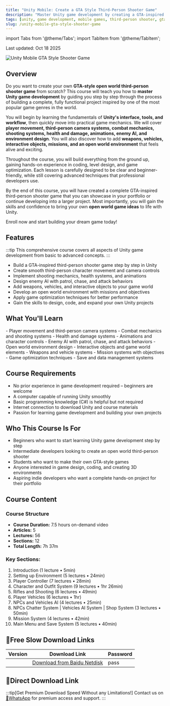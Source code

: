 ```yaml
---
title: "Unity Mobile: Create a GTA Style Third-Person Shooter Game"
description: "Master Unity game development by creating a GTA-inspired open world third-person shooter for PC, Android & iOS 2025. Learn game development step by step."
tags: [unity, game development, mobile games, third-person shooter, gta style]
slug: /unity-mobile-gta-style-shooter-game
---
```


import Tabs from '@theme/Tabs';
import TabItem from '@theme/TabItem';

Last updated: Oct 18 2025

![Unity Mobile GTA Style Shooter Game](https://www.gfxcamp.com/wp-content/uploads/2025/09/unity-mobile-gta-style-shooter-game.jpg)

## Overview

Do you want to create your own **GTA-style open world third-person shooter game** from scratch? This course will teach you how to **master Unity game development** by guiding you step by step through the process of building a complete, fully functional project inspired by one of the most popular game genres in the world.

You will begin by learning the fundamentals of **Unity's interface, tools, and workflow**, then quickly move into practical game mechanics. We will cover **player movement, third-person camera systems, combat mechanics, shooting systems, health and damage, animations, enemy AI, and environment design**. You will also discover how to add **weapons, vehicles, interactive objects, missions, and an open world environment** that feels alive and exciting.

Throughout the course, you will build everything from the ground up, gaining hands-on experience in coding, level design, and game optimization. Each lesson is carefully designed to be clear and beginner-friendly, while still covering advanced techniques that professional developers use.

By the end of this course, you will have created a complete GTA-inspired third-person shooter game that you can showcase in your portfolio or continue developing into a larger project. Most importantly, you will gain the skills and confidence to bring your own **open world game ideas** to life with Unity.

Enroll now and start building your dream game today!

## Features

:::tip
This comprehensive course covers all aspects of Unity game development from basic to advanced concepts.
:::

- Build a GTA-inspired third-person shooter game step by step in Unity
- Create smooth third-person character movement and camera controls
- Implement shooting mechanics, health systems, and animations
- Design enemy AI with patrol, chase, and attack behaviors
- Add weapons, vehicles, and interactive objects to your game world
- Develop an open world environment with missions and objectives
- Apply game optimization techniques for better performance
- Gain the skills to design, code, and expand your own Unity projects

## What You'll Learn

<Tabs>
<TabItem value="game-mechanics" label="Game Mechanics" default>
- Player movement and third-person camera systems
- Combat mechanics and shooting systems
- Health and damage systems
- Animations and character controls
</TabItem>
<TabItem value="ai-env" label="AI & Environment">
- Enemy AI with patrol, chase, and attack behaviors
- Open world environment design
- Interactive objects and game world elements
</TabItem>
<TabItem value="advanced" label="Advanced Features">
- Weapons and vehicle systems
- Mission systems with objectives
- Game optimization techniques
- Save and data management systems
</TabItem>
</Tabs>

## Course Requirements

- No prior experience in game development required – beginners are welcome
- A computer capable of running Unity smoothly
- Basic programming knowledge (C#) is helpful but not required
- Internet connection to download Unity and course materials
- Passion for learning game development and building your own projects

## Who This Course Is For

- Beginners who want to start learning Unity game development step by step
- Intermediate developers looking to create an open world third-person shooter
- Students who want to make their own GTA-style games
- Anyone interested in game design, coding, and creating 3D environments
- Aspiring indie developers who want a complete hands-on project for their portfolio

## Course Content

### Course Structure
- **Course Duration:** 7.5 hours on-demand video
- **Articles:** 5
- **Lectures:** 56
- **Sections:** 12
- **Total Length:** 7h 37m

### Key Sections:
1. Introduction (1 lecture • 5min)
2. Setting up Environment (5 lectures • 24min)
3. Player Controller (7 lectures • 28min)
4. Character and Outfit System (9 lectures • 1hr 26min)
5. Rifles and Shooting (6 lectures • 49min)
6. Player Vehicles (6 lectures • 1hr)
7. NPCs and Vehicles AI (4 lectures • 25min)
8. NPCs Chatter System | Vehicles AI System | Shop System (3 lectures • 50min)
9. Mission System (4 lectures • 42min)
10. Main Menu and Save System (5 lectures • 40min)

## 🐌Free Slow Download Links
| Version | Download Link | Password |
|---------|---------------|----------|
| | [Download from Baidu Netdisk](https://pan.baidu.com/s/link) | pass |

## 🚀Direct Download Link
:::tip[Get Premium Download Speed Without any Limitations!]
Contact us on [💬WhatsApp](https://wa.me/+8613237610083) for premium  access and support.
:::
